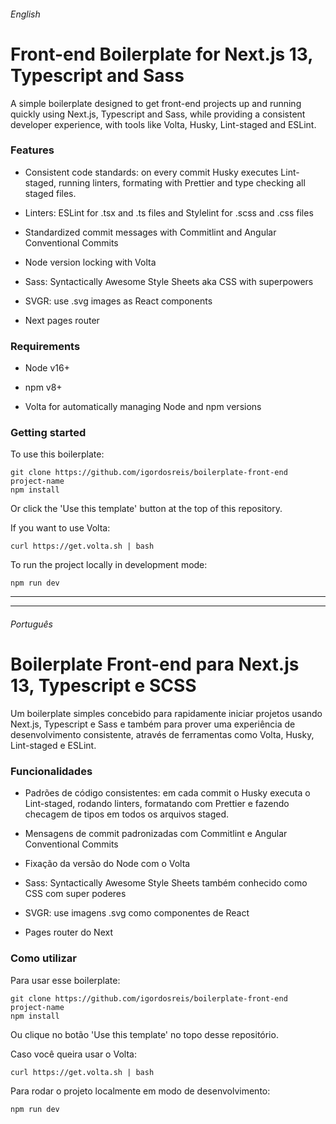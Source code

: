 ###### English

# Front-end Boilerplate for Next.js 13, Typescript and Sass

A simple boilerplate designed to get front-end projects up and running quickly using Next.js, Typescript and Sass, while providing a consistent developer experience, with tools like Volta, Husky, Lint-staged and ESLint.

### Features

- Consistent code standards: on every commit Husky executes Lint-staged, running linters, formating with Prettier and type checking all staged files.
- Linters: ESLint for .tsx and .ts files and Stylelint for .scss and .css files
- Standardized commit messages with Commitlint and Angular Conventional Commits
- Node version locking with Volta

- Sass: Syntactically Awesome Style Sheets aka CSS with superpowers

- SVGR: use .svg images as React components

- Next pages router

### Requirements

- Node v16+

- npm v8+

- Volta for automatically managing Node and npm versions

### Getting started

To use this boilerplate:

```shell
git clone https://github.com/igordosreis/boilerplate-front-end project-name
npm install
```

Or click the 'Use this template' button at the top of this repository.

If you want to use Volta:

```shell
curl https://get.volta.sh | bash
```

To run the project locally in development mode:

```shell
npm run dev
```

---

---

###### Português

# Boilerplate Front-end para Next.js 13, Typescript e SCSS

Um boilerplate simples concebido para rapidamente iniciar projetos usando Next.js, Typescript e Sass e também para prover uma experiência de desenvolvimento consistente, através de ferramentas como Volta, Husky, Lint-staged e ESLint.

### Funcionalidades

- Padrões de código consistentes: em cada commit o Husky executa o Lint-staged, rodando linters, formatando com Prettier e fazendo checagem de tipos em todos os arquivos staged.
- Mensagens de commit padronizadas com Commitlint e Angular Conventional Commits
- Fixação da versão do Node com o Volta

- Sass: Syntactically Awesome Style Sheets também conhecido como CSS com super poderes

- SVGR: use imagens .svg como componentes de React

- Pages router do Next

### Como utilizar

Para usar esse boilerplate:

```shell
git clone https://github.com/igordosreis/boilerplate-front-end project-name
npm install
```

Ou clique no botão 'Use this template' no topo desse repositório.

Caso você queira usar o Volta:

```shell
curl https://get.volta.sh | bash
```

Para rodar o projeto localmente em modo de desenvolvimento:

```shell
npm run dev
```
